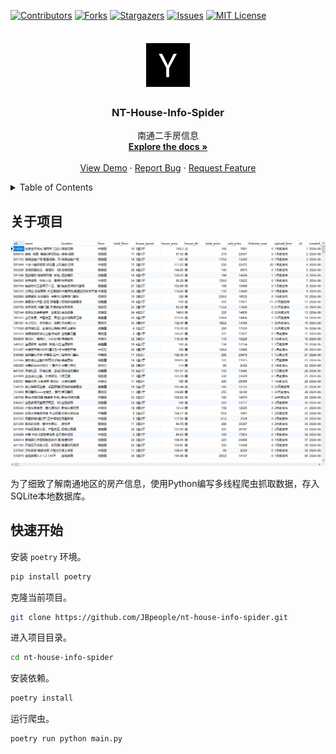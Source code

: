 [![Contributors][contributors-shield]][contributors-url]
[![Forks][forks-shield]][forks-url]
[![Stargazers][stars-shield]][stars-url]
[![Issues][issues-shield]][issues-url]
[![MIT License][license-shield]][license-url]



<!-- PROJECT LOGO -->
<br />
<div align="center">
  <a href="https://github.com/JBpeople/nt-house-info-spider">
    <img src="docs/images/logo.png" alt="Logo" width="80" height="80">
  </a>

  <h3 align="center">NT-House-Info-Spider</h3>

  <p align="center">
    南通二手房信息
    <br />
    <a href="https://github.com/JBpeople/nt-house-info-spider"><strong>Explore the docs »</strong></a>
    <br />
    <br />
    <a href="https://github.com/JBpeople/nt-house-info-spider">View Demo</a>
    ·
    <a href="https://github.com/JBpeople/nt-house-info-spider/issues/new?labels=bug&template=bug-report---.md">Report Bug</a>
    ·
    <a href="hhttps://github.com/JBpeople/nt-house-info-spider/issues/new?labels=enhancement&template=feature-request---.md">Request Feature</a>
  </p>
</div>

<!-- TABLE OF CONTENTS -->
<details>
  <summary>Table of Contents</summary>
  <ol>
    <li>
      <a href="#about-the-project">关于项目</a>
    </li>
  </ol>
</details>

<!-- ABOUT THE PROJECT -->
## 关于项目

![Product Name Screen Shot][product-screenshot]

为了细致了解南通地区的房产信息，使用Python编写多线程爬虫抓取数据，存入SQLite本地数据库。

## 快速开始

安装 `poetry` 环境。
```bash
pip install poetry
```

克隆当前项目。
```bash
git clone https://github.com/JBpeople/nt-house-info-spider.git
```

进入项目目录。
```bash
cd nt-house-info-spider
```

安装依赖。
```bash
poetry install
```

运行爬虫。
```bash
poetry run python main.py
```


<!-- MARKDOWN LINKS & IMAGES -->
<!-- https://www.markdownguide.org/basic-syntax/#reference-style-links -->
[contributors-shield]: https://img.shields.io/github/contributors/JBpeople/nt-house-info-spider.svg?style=for-the-badge
[contributors-url]: https://github.com/JBpeople/nt-house-info-spider/graphs/contributors
[forks-shield]: https://img.shields.io/github/forks/JBpeople/nt-house-info-spider.svg?style=for-the-badge
[forks-url]: https://github.com/JBpeople/nt-house-info-spider/network/members
[stars-shield]: https://img.shields.io/github/stars/JBpeople/nt-house-info-spider.svg?style=for-the-badge
[stars-url]: https://github.com/JBpeople/nt-house-info-spider/stargazers
[issues-shield]: https://img.shields.io/github/issues/JBpeople/nt-house-info-spider.svg?style=for-the-badge
[issues-url]: https://github.com/JBpeople/nt-house-info-spider/issues
[license-shield]: https://img.shields.io/github/license/JBpeople/nt-house-info-spider.svg?style=for-the-badge
[license-url]: https://github.com/JBpeople/nt-house-info-spider/blob/master/LICENSE.txt
[product-screenshot]: docs/images/product-screenshot.png
[Next.js]: https://img.shields.io/badge/next.js-000000?style=for-the-badge&logo=nextdotjs&logoColor=white
[Next-url]: https://nextjs.org/
[React.js]: https://img.shields.io/badge/React-20232A?style=for-the-badge&logo=react&logoColor=61DAFB
[React-url]: https://reactjs.org/
[Vue.js]: https://img.shields.io/badge/Vue.js-35495E?style=for-the-badge&logo=vuedotjs&logoColor=4FC08D
[Vue-url]: https://vuejs.org/
[Angular.io]: https://img.shields.io/badge/Angular-DD0031?style=for-the-badge&logo=angular&logoColor=white
[Angular-url]: https://angular.io/
[Svelte.dev]: https://img.shields.io/badge/Svelte-4A4A55?style=for-the-badge&logo=svelte&logoColor=FF3E00
[Svelte-url]: https://svelte.dev/
[Laravel.com]: https://img.shields.io/badge/Laravel-FF2D20?style=for-the-badge&logo=laravel&logoColor=white
[Laravel-url]: https://laravel.com
[Bootstrap.com]: https://img.shields.io/badge/Bootstrap-563D7C?style=for-the-badge&logo=bootstrap&logoColor=white
[Bootstrap-url]: https://getbootstrap.com
[JQuery.com]: https://img.shields.io/badge/jQuery-0769AD?style=for-the-badge&logo=jquery&logoColor=white
[JQuery-url]: https://jquery.com
